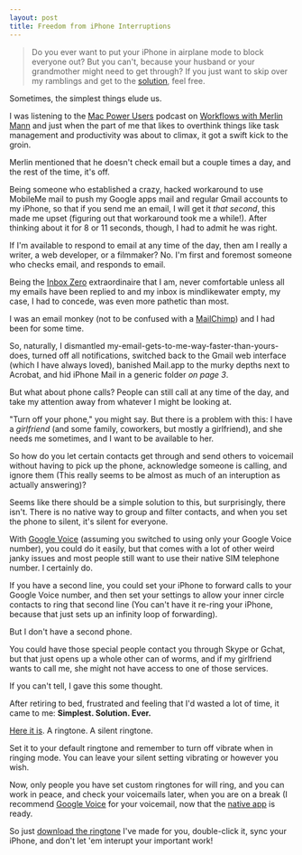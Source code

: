 ```yaml
---
layout: post
title: Freedom from iPhone Interruptions
---
```


>Do you ever want to put your iPhone in airplane mode to block everyone out? But you can't, because your husband or your grandmother might need to get through? If you just want to skip over my ramblings and get to the [solution][silence], feel free.

Sometimes, the simplest things elude us.

I was listening to the [Mac Power Users][1] podcast on [Workflows with Merlin Mann][2] and just when the part of me that likes to overthink things like task management and productivity was about to climax, it got a swift kick to the groin.

Merlin mentioned that he doesn't check email but a couple times a day, and the rest of the time, it's off.

Being someone who established a crazy, hacked workaround to use MobileMe mail to push my Google apps mail and regular Gmail accounts to my iPhone, so that if you send me an email, I will get it *that second*, this made me upset (figuring out that workaround took me a while!). After thinking about it for 8 or 11 seconds, though, I had to admit he was right.

If I'm available to respond to email at any time of the day, then am I really a writer, a web developer, or a filmmaker? No. I'm first and foremost someone who checks email, and responds to email.

Being the [Inbox Zero][zero] extraordinaire that I am, never comfortable unless all my emails have been replied to and my inbox is mindlikewater empty, my case, I had to concede, was even more pathetic than most.

I was an email monkey (not to be confused with a [MailChimp][chimp]) and I had been for some time.

So, naturally, I dismantled my-email-gets-to-me-way-faster-than-yours-does, turned off all notifications, switched back to the Gmail web interface (which I have always loved), banished Mail.app to the murky depths next to Acrobat, and hid iPhone Mail in a generic folder *on page 3*.

But what about phone calls? People can still call at any time of the day, and take my attention away from whatever I might be looking at.

"Turn off your phone," you might say. But there is a problem with this: I have a *girlfriend* (and some family, coworkers, but mostly a girlfriend), and she needs me sometimes, and I want to be available to her.

So how do you let certain contacts get through and send others to voicemail without having to pick up the phone, acknowledge someone is calling, and ignore them (This really seems to be almost as much of an interuption as actually answering)?

Seems like there should be a simple solution to this, but surprisingly, there isn't. There is no native way to group and filter contacts, and when you set the phone to silent, it's silent for everyone. 

With [Google Voice][gvoice] (assuming you switched to using only your Google Voice number), you could do it easily, but that comes with a lot of other weird janky issues and most people still want to use their native SIM telephone number. I certainly do. 

If you have a second line, you could set your iPhone to forward calls to your Google Voice number, and then set your settings to allow your inner circle contacts to ring that second line (You can't have it re-ring your iPhone, because that just sets up an infinity loop of forwarding). 

But I don't have a second phone. 

You could have those special people contact you through Skype or Gchat, but that just opens up a whole other can of worms, and if my girlfriend wants to call me, she might not have access to one of those services.

If you can't tell, I gave this some thought.

After retiring to bed, frustrated and feeling that I'd wasted a lot of time, it came to me: **Simplest. Solution. Ever.**

[Here it is][silence]. A ringtone. A silent ringtone.

Set it to your default ringtone and remember to turn off vibrate when in ringing mode. You can leave your silent setting vibrating or however you wish.

Now, only people you have set custom ringtones for will ring, and you can work in peace, and check your voicemails later, when you are on a break (I recommend [Google Voice][gvoice] for your voicemail, now that the [native app][itunes] is ready.

So just [download the ringtone][silence] I've made for you, double-click it, sync your iPhone, and don't let 'em interupt your important work!



[itunes]:http://itunes.apple.com/us/app/google-voice/id318698524?mt=8#

[gvoice]:http://www.google.com/voice

[silence]:http://zach.be/files/Silence!.m4r

[chimp]:http://www.mailchimp.com/

[zero]:http://www.43folders.com/43-folders-series-inbox-zero

[1]:http://macpowerusers.com/ 

[2]:http://macpowerusers.com/2010/03/mpu-023-workflows-with-merlin-mann/
